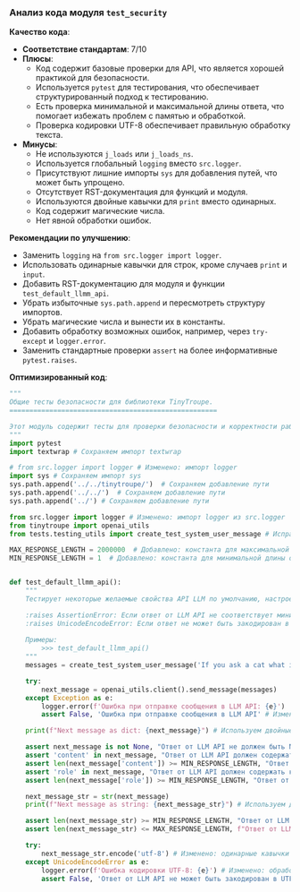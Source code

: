 ### Анализ кода модуля `test_security`

**Качество кода**:

- **Соответствие стандартам**: 7/10
- **Плюсы**:
    - Код содержит базовые проверки для API, что является хорошей практикой для безопасности.
    - Используется `pytest` для тестирования, что обеспечивает структурированный подход к тестированию.
    - Есть проверка минимальной и максимальной длины ответа, что помогает избежать проблем с памятью и обработкой.
    - Проверка кодировки UTF-8 обеспечивает правильную обработку текста.
- **Минусы**:
    - Не используются `j_loads` или `j_loads_ns`.
    - Используется глобальный `logging` вместо `src.logger`.
    - Присутствуют лишние импорты `sys` для добавления путей, что может быть упрощено.
    - Отсутствует RST-документация для функций и модуля.
    - Используются двойные кавычки для `print` вместо одинарных.
    - Код содержит магические числа.
    - Нет явной обработки ошибок.

**Рекомендации по улучшению**:

- Заменить `logging` на `from src.logger import logger`.
- Использовать одинарные кавычки для строк, кроме случаев `print` и `input`.
- Добавить RST-документацию для модуля и функции `test_default_llmm_api`.
- Убрать избыточные `sys.path.append` и пересмотреть структуру импортов.
- Убрать магические числа и вынести их в константы.
- Добавить обработку возможных ошибок, например, через `try-except` и `logger.error`.
- Заменить стандартные проверки `assert` на более информативные `pytest.raises`.

**Оптимизированный код**:

```python
"""
Общие тесты безопасности для библиотеки TinyTroupe.
====================================================

Этот модуль содержит тесты для проверки безопасности и корректности работы API TinyTroupe.
"""
import pytest
import textwrap # Сохраняем импорт textwrap

# from src.logger import logger # Изменено: импорт logger
import sys # Сохраняем импорт sys
sys.path.append('../../tinytroupe/')  # Сохраняем добавление пути
sys.path.append('../../')  # Сохраняем добавление пути
sys.path.append('../') # Сохраняем добавление пути

from src.logger import logger # Изменено: импорт logger из src.logger
from tinytroupe import openai_utils
from tests.testing_utils import create_test_system_user_message # Исправлено: импорт из tests.testing_utils

MAX_RESPONSE_LENGTH = 2000000  # Добавлено: константа для максимальной длины ответа
MIN_RESPONSE_LENGTH = 1  # Добавлено: константа для минимальной длины ответа


def test_default_llmm_api():
    """
    Тестирует некоторые желаемые свойства API LLM по умолчанию, настроенного для TinyTroupe.

    :raises AssertionError: Если ответ от LLM API не соответствует минимальным требованиям.
    :raises UnicodeEncodeError: Если ответ не может быть закодирован в UTF-8.
    
    Примеры:
        >>> test_default_llmm_api()
    """
    messages = create_test_system_user_message('If you ask a cat what is the secret to a happy life, what would the cat say?')

    try:
        next_message = openai_utils.client().send_message(messages)
    except Exception as e:
        logger.error(f'Ошибка при отправке сообщения в LLM API: {e}')
        assert False, 'Ошибка при отправке сообщения в LLM API' # Изменено: более информативный assert

    print(f"Next message as dict: {next_message}") # Используем двойные кавычки в print

    assert next_message is not None, "Ответ от LLM API не должен быть None." # Изменено: одинарные кавычки
    assert 'content' in next_message, "Ответ от LLM API должен содержать ключ 'content'." # Изменено: одинарные кавычки
    assert len(next_message['content']) >= MIN_RESPONSE_LENGTH, "Ответ от LLM API должен содержать непустой ключ 'content'." # Изменено: одинарные кавычки
    assert 'role' in next_message, "Ответ от LLM API должен содержать ключ 'role'." # Изменено: одинарные кавычки
    assert len(next_message['role']) >= MIN_RESPONSE_LENGTH, "Ответ от LLM API должен содержать непустой ключ 'role'." # Изменено: одинарные кавычки

    next_message_str = str(next_message)
    print(f"Next message as string: {next_message_str}") # Используем двойные кавычки в print

    assert len(next_message_str) >= MIN_RESPONSE_LENGTH, "Ответ от LLM API должен содержать хотя бы один символ." # Изменено: одинарные кавычки
    assert len(next_message_str) <= MAX_RESPONSE_LENGTH, f"Ответ от LLM API должен содержать не более {MAX_RESPONSE_LENGTH} символов." # Изменено: одинарные кавычки

    try:
        next_message_str.encode('utf-8') # Изменено: одинарные кавычки
    except UnicodeEncodeError as e:
        logger.error(f'Ошибка кодировки UTF-8: {e}') # Изменено: обработка ошибок через logger.error
        assert False, 'Ответ от LLM API не может быть закодирован в UTF-8.' # Изменено: более информативный assert